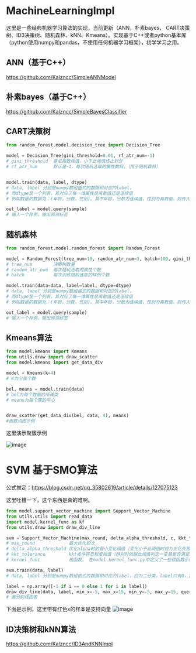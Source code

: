 # MachineLearningImpl
这里是一些经典机器学习算法的实现，当前更新（ANN，朴素bayes， CART决策树、ID3决策树、随机森林、kNN、Kmeans）。实现基于C++或者python基本库（python使用numpy和pandas，不使用任何机器学习框架），初学学习之用。

## ANN（基于C++）
https://github.com/Kalzncc/SimpleANNModel

## 朴素bayes（基于C++）
https://github.com/Kalzncc/SimpleBayesClassifier

## CART决策树
```python
from random_forest.model.decision_tree import Decision_Tree

model = Decision_Tree(gini_threshold=0.01, rf_atr_num=-1)
# gini_threshold  基尼指数阈值，小于此阈值终止划分
# rf_atr_num      默认是-1，每次随机选取的属性数目，（用于随机森林）


model.train(data, label, dtype)
# data, label 分别是numpy数组格式的数据和对应的label，
# 而dtype是一个列表，其对应了每一维属性是离散值还是连续值
# 例如数据的数据为：(年龄，分数，性别)。其中年龄，分数为连续值，性别为离散值，则传入的dtype则为:[1,1,0]

out_label = model.query(sample)
# 输入一个样例，输出预测标签
```

## 随机森林
```python
from random_forest.model.random_forest import Random_Forest

model = Random_Forest(tree_num=10, random_atr_num=3, batch=100, gini_threshold=0.3)
# tree_num        决策树数量
# random_atr_num  每次随机选取的属性个数
# batch           每次训练随机选取的样例个数

model.train(data=data, label=label, dtype=dtype)
# data, label 分别是numpy数组格式的数据和对应的label，
# 而dtype是一个列表，其对应了每一维属性是离散值还是连续值
# 例如数据的数据为：(年龄，分数，性别)。其中年龄，分数为连续值，性别为离散值，则传入的dtype则为:[1,1,0]

out_label = model.query(sample)
# 输入一个样例，输出预测标签
```

## Kmeans算法
```python
from model.kmeans import Kmeans
from utils.draw import draw_scatter
from model.kmeans import get_data_div

model = Kmeans(k=4)
# K为分簇个数

bel, means = model.train(data)
# bel为每个数据的所属类
# means为每个簇的中心


draw_scatter(get_data_div(bel, data, 4), means)
#画散点图示例
```

这里演示聚簇示例

![image](https://user-images.githubusercontent.com/44296812/200552672-e5e3f832-c564-4e19-85be-120cfab5e58d.png)

# SVM 基于SMO算法

公式推定：https://blog.csdn.net/qq_35802619/article/details/127075123

这里吐槽一下，这个东西是真的难啊。

```python
from model.support_vector_machine import Support_Vector_Machine
from utils.utils import read_data
import model.kernel_func as kf
from utils.draw import draw_div_line

svm = Support_Vector_Machine(max_round, delta_alpha_threshold, c, kkt_tolerance, kernel_func)
# max_round             最大优化轮次
# delta_alpha_threshold 优化alpha时的最小变化阈值（变化小于此阈值时视为优化失败）
# kkt_tolerance         kkt条件容忍程度阈值（辨别时依据此阈值判定一变量是否满足kkt）
# kernel_func           核函数， 在model.kernel_func.py中定义了一些核函数示例，可以参考。默认为线性核

svm.train(data, label)
# data, label 分别是numpy数组格式的数据和对应的label，应为二分类，label只有0，1两种标签

label = np.array([-1 if i == 0 else 1 for i in label])
draw_div_line(data, label, min_x=-5, max_x=15, min_y=-5, max_y=15, query=svm.query, sv=svm.sv)
# 画分割线图表
```

下面是示例，这里带有红色x的样本是支持向量
![image](https://user-images.githubusercontent.com/44296812/201076329-6d62d024-4212-454c-8bd4-4cb6c0feb8d7.png)


## ID决策树和kNN算法

https://github.com/Kalzncc/ID3AndKNNImpl
